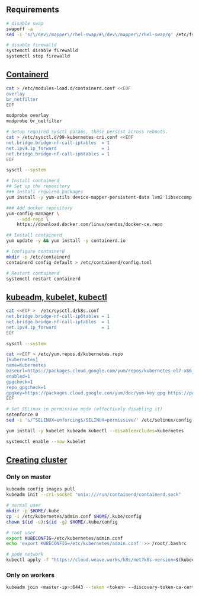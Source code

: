 ## Requirements

```bash
# disable swap
swapoff -a
sed -i 's/\/dev\/mapper\/rhel-swap/#\/dev\/mapper\/rhel-swap/g' /etc/fstab

# disable firewalld
systemctl disable firewalld
systemctl stop firewalld
```

## [Containerd](https://kubernetes.io/docs/setup/production-environment/container-runtimes/#containerd)

```bash
cat > /etc/modules-load.d/containerd.conf <<EOF
overlay
br_netfilter
EOF

modprobe overlay
modprobe br_netfilter

# Setup required sysctl params, these persist across reboots.
cat > /etc/sysctl.d/99-kubernetes-cri.conf <<EOF
net.bridge.bridge-nf-call-iptables  = 1
net.ipv4.ip_forward                 = 1
net.bridge.bridge-nf-call-ip6tables = 1
EOF

sysctl --system

# Install containerd
## Set up the repository
### Install required packages
yum install -y yum-utils device-mapper-persistent-data lvm2 libseccomp

### Add docker repository
yum-config-manager \
    --add-repo \
    https://download.docker.com/linux/centos/docker-ce.repo

## Install containerd
yum update -y && yum install -y containerd.io

# Configure containerd
mkdir -p /etc/containerd
containerd config default > /etc/containerd/config.toml

# Restart containerd
systemctl restart containerd
```

## [kubeadm, kubelet, kubectl](https://kubernetes.io/docs/setup/production-environment/tools/kubeadm/install-kubeadm/#installing-kubeadm-kubelet-and-kubectl)

```bash
cat <<EOF >  /etc/sysctl.d/k8s.conf
net.bridge.bridge-nf-call-ip6tables = 1
net.bridge.bridge-nf-call-iptables  = 1
net.ipv4.ip_forward                 = 1
EOF

sysctl --system

cat <<EOF > /etc/yum.repos.d/kubernetes.repo
[kubernetes]
name=Kubernetes
baseurl=https://packages.cloud.google.com/yum/repos/kubernetes-el7-x86_64
enabled=1
gpgcheck=1
repo_gpgcheck=1
gpgkey=https://packages.cloud.google.com/yum/doc/yum-key.gpg https://packages.cloud.google.com/yum/doc/rpm-package-key.gpg
EOF

# Set SELinux in permissive mode (effectively disabling it)
setenforce 0
sed -i 's/^SELINUX=enforcing$/SELINUX=permissive/' /etc/selinux/config

yum install -y kubelet kubeadm kubectl --disableexcludes=kubernetes

systemctl enable --now kubelet
```

## [Creating cluster](https://kubernetes.io/docs/setup/production-environment/tools/kubeadm/create-cluster-kubeadm/)


### Only on master

```bash
kubeadm config images pull
kubeadm init --cri-socket "unix:///run/containerd/containerd.sock"

# normal user
mkdir -p $HOME/.kube
cp -i /etc/kubernetes/admin.conf $HOME/.kube/config
chown $(id -u):$(id -g) $HOME/.kube/config

# root user
export KUBECONFIG=/etc/kubernetes/admin.conf
echo 'export KUBECONFIG=/etc/kubernetes/admin.conf' >> /root/.bashrc

# pode network
kubectl apply -f "https://cloud.weave.works/k8s/net?k8s-version=$(kubectl version | base64 | tr -d '\n')"
```

### Only on workers

```bash
kubeadm join <master-ip>:6443 --token <token> --discovery-token-ca-cert-hash <hash> --cri-socket "unix:///run/containerd/containerd.sock"
```